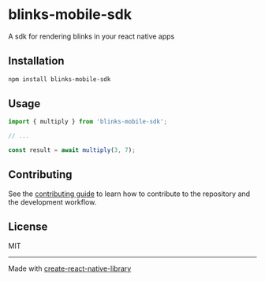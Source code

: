 # blinks-mobile-sdk

A sdk for rendering blinks in your react native apps

## Installation

```sh
npm install blinks-mobile-sdk
```

## Usage


```js
import { multiply } from 'blinks-mobile-sdk';

// ...

const result = await multiply(3, 7);
```


## Contributing

See the [contributing guide](CONTRIBUTING.md) to learn how to contribute to the repository and the development workflow.

## License

MIT

---

Made with [create-react-native-library](https://github.com/callstack/react-native-builder-bob)
